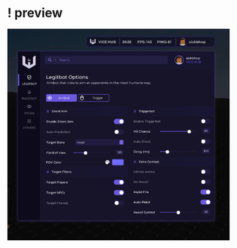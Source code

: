 # ! preview
![a](https://raw.githubusercontent.com/bigdanix/elegant-ui-libs/refs/heads/main/!%20images/vicehub.png)
